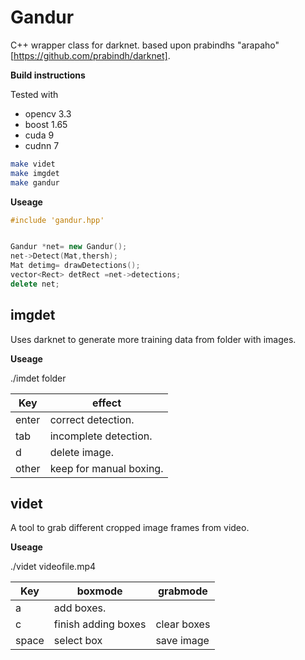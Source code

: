 
# Gandur

C++ wrapper class for darknet.
based upon prabindhs "arapaho" [https://github.com/prabindh/darknet].

**Build instructions**

Tested with  
* opencv 3.3
* boost 1.65
* cuda 9
* cudnn 7  

```bash
make videt
make imgdet
make gandur
```

**Useage**

```c++
#include 'gandur.hpp'


Gandur *net= new Gandur();  
net->Detect(Mat,thersh);  
Mat detimg= drawDetections();  
vector<Rect> detRect =net->detections;  
delete net;
```  


## imgdet

Uses darknet to generate more training data from folder with images. 

**Useage**

./imdet folder

Key | effect 
--- | --- | 
enter |	correct detection.
tab | incomplete detection.
d | delete image.
other | keep for manual boxing. 


## videt

A tool to grab different cropped image frames from video.  

**Useage**

./videt videofile.mp4

Key | boxmode | grabmode
--- | --- | --- | 
a | add boxes. | 
c | finish adding boxes | clear boxes
space | select box | save image